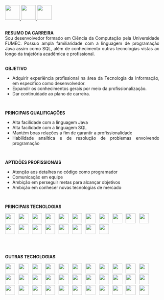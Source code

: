 <a href="https://github.com/Edd002">
  <img src="https://cdn-icons-png.flaticon.com/512/733/733609.png" width="48px" height="48px">
</a>

<a href="mailto:edduarddollima@gmail.com">
  <img src="https://cdn-icons-png.flaticon.com/512/331/331389.png" width="48px" height="48px">
</a>

<a href="https://www.linkedin.com/in/eduardo-augusto-lima-pereira/">
  <img src="https://cdn-icons-png.flaticon.com/512/1384/1384014.png" width="48px" height="48px">
</a>

<br />
<br />

<div align="justify">
 
**RESUMO DA CARREIRA**
<br />
  Sou desenvolvedor formado em Ciência da Computação pela Universidade FUMEC. Possuo ampla familiaridade com a linguagem de programação Java assim como SQL, além de conhecimento outras tecnologias vistas ao longo da trajetória acadêmica e profissional.
<br /><br />

**OBJETIVO**
  - Adquirir experiência profissional na área da Tecnologia da Informação, em específico como desenvolvedor.
  - Expandir os conhecimentos gerais por meio da profissionalização.
  - Dar continuidade ao plano de carreira.
<br />

**PRINCIPAIS QUALIFICAÇÕES**
  - Alta facilidade com a linguagem Java
  - Alta facilidade com a linguagem SQL
  - Mantém boas relações a fim de garantir a profissionalidade
  - Habilidade analítica e de resolução de problemas envolvendo programação
<br />

**APTIDÕES PROFISSIONAIS**
- Atenção aos detalhes no código como programador
- Comunicação em equipe
- Ambição em perseguir metas para alcançar objetivos
- Ambição em conhecer novas tecnologias de mercado

</div>

<br />

**PRINCIPAIS TECNOLOGIAS**

<code><a href="https://www.java.com/pt-BR/" rel="nofollow"><img height="32" src="https://cdn.iconscout.com/icon/free/png-512/java-60-1174953.png"></a></code>
&nbsp;
<code><a href="https://www.java.com/pt-BR/" rel="nofollow"><img height="32" src="https://cdn.iconscout.com/icon/free/png-512/mysql-12-556000.png"></a></code>
&nbsp;
<code><a href="https://www.java.com/pt-BR/" rel="nofollow"><img height="32" src="https://cdn.icon-icons.com/icons2/2415/PNG/512/postgresql_plain_wordmark_logo_icon_146390.png"></a></code>
&nbsp;
<code><img height="32" src="https://cdn.iconscout.com/icon/free/png-512/github-84-436555.png"></code>
&nbsp;
<code><img height="32" src="https://cdn.iconscout.com/icon/free/png-256/eclipse-14-282371.png"></code>
&nbsp;
<code><img height="32" src="https://cdn.iconscout.com/icon/free/png-256/spring-16-283031.png"></code>
&nbsp;
<code><img height="32" src="https://avatars0.githubusercontent.com/u/7658037?v=3&s=200"></code>
&nbsp;
<code><img height="32" src="https://upload.wikimedia.org/wikipedia/commons/thumb/9/9a/Visual_Studio_Code_1.35_icon.svg/512px-Visual_Studio_Code_1.35_icon.svg.png"></code>
&nbsp;
<code><img height="32" src="https://cdn.iconscout.com/icon/free/png-256/flutter-2038877-1720090.png"></code>
&nbsp;
<code><img height="32" src="https://upload.wikimedia.org/wikipedia/commons/7/7e/Dart-logo.png"></code>
&nbsp;
<code><img height="32" src="https://cdn-icons-png.flaticon.com/512/5968/5968267.png"></code>
&nbsp;
<code><img height="32" src="https://cdn-icons-png.flaticon.com/512/5968/5968242.png"></code>
&nbsp;
<code><img height="32" src="https://cdn.iconscout.com/icon/free/png-512/javascript-2038874-1720087.png"></code>
&nbsp;
<code><img height="32" src="https://cdn.iconscout.com/icon/free/png-256/bootstrap-6-1175203.png"></code>
&nbsp;
<code><img height="32" src="https://cdn.iconscout.com/icon/premium/png-256-thumb/json-file-2330566-1950407.png"></code>
&nbsp;
<code><img height="32" src="https://user-images.githubusercontent.com/2676579/34940598-17cc20f0-f9be-11e7-8c6d-f0190d502d64.png"></code>
&nbsp;
<code><img height="32" src="https://cdn.iconscout.com/icon/free/png-256/linux-21-1174928.png"></code>
&nbsp;
<code><img height="32" src="https://cdn.iconscout.com/icon/free/png-256/jira-282222.png"></code>
&nbsp;
<code><img height="32" src="https://user-images.githubusercontent.com/10860815/86916754-6b0c9380-c167-11ea-901b-78571ad4065d.png"></code>

<br />
<br />

**OUTRAS TECNOLOGIAS**

<code><img height="32" src="https://cdn.iconscout.com/icon/free/png-512/sql-4-190807.png"></code>
&nbsp;
<code><img height="32" src="https://cdn.iconscout.com/icon/free/png-512/c-57-1175191.png"></code>
&nbsp;
<code><img height="32" src="https://cdn.iconscout.com/icon/free/png-512/c-sharp-2-569585.png"></code>
&nbsp;
<code><img height="32" src="https://cdn.iconscout.com/icon/free/png-512/python-2-226051.png"></code>
&nbsp;
<code><img height="32" src="https://upload.wikimedia.org/wikipedia/commons/thumb/3/38/Jupyter_logo.svg/207px-Jupyter_logo.svg.png"></code>
&nbsp;
<code><img height="32" src="https://upload.wikimedia.org/wikipedia/commons/thumb/d/d5/UML_logo.svg/512px-UML_logo.svg.png"></code>
&nbsp;
<code><img height="32" src="https://cdn.iconscout.com/icon/free/png-256/subversion-3521748-2945192.png"></code>
&nbsp;
<code><img height="32" src="https://cdn-icons-png.flaticon.com/512/919/919853.png"></code>
&nbsp;
<code><img height="32" src="https://cdn-icons-png.flaticon.com/512/873/873120.png"></code>
&nbsp;
<code><img height="32" src="https://cdn.icon-icons.com/icons2/2107/PNG/512/file_type_firebase_icon_130606.png"></code>
&nbsp;
<code><img height="32" src="https://cdn.iconscout.com/icon/free/png-512/nodejs-6-569582.png"></code>
&nbsp;
<code><img height="32" src="https://cdn.iconscout.com/icon/free/png-512/angularjs-3-1175272.png"></code>
&nbsp;
<code><img height="32" src="https://cdn.iconscout.com/icon/free/png-256/jquery-10-1175155.png"></code>
&nbsp;
<code><img height="32" src="https://cdn.iconscout.com/icon/free/png-512/php-27-226042.png"></code>
&nbsp;
<code><img height="32" src="https://static1.smartbear.co/soapui/media/images/stories/homepage/features/soapui-logo.png"></code>
&nbsp;
<code><img height="32" src="https://cdn.iconscout.com/icon/free/png-512/microsoft-office-722717.png"></code>
&nbsp;
<code><img height="32" src="https://upload.wikimedia.org/wikipedia/commons/thumb/c/c9/Power_bi_logo_black.svg/512px-Power_bi_logo_black.svg.png"></code>
&nbsp;
<code><img height="32" src="https://upload.wikimedia.org/wikipedia/commons/thumb/9/98/Apache_NetBeans_Logo.svg/416px-Apache_NetBeans_Logo.svg.png"></code>
&nbsp;
<code><img height="32" src="https://cdn.iconscout.com/icon/free/png-256/tomcat-2-1175085.png"></code>
&nbsp;
<code><img height="32" src="https://design.jboss.org/wildfly/logo/final/wildfly_icon_256px.png"></code>
&nbsp;
<code><img height="32" src="https://upload.wikimedia.org/wikipedia/commons/thumb/2/2f/Apache-Ant-logo.svg/320px-Apache-Ant-logo.svg.png"></code>
&nbsp;
<code><img height="32" src="https://cdn.iconscout.com/icon/free/png-256/ionic-5-1175017.png"></code>
&nbsp;
<code><img height="32" src="https://cdn.iconscout.com/icon/free/png-512/typescript-1174965.png"></code>
&nbsp;
<code><img height="32" src="https://cdn.iconscout.com/icon/free/png-256/android-247-1175275.png"></code>
&nbsp;
<code><img height="32" src="https://cdn.iconscout.com/icon/free/png-256/android-studio-3251591-2724643.png"></code>
&nbsp;
<code><img height="32" src="https://cdn.iconscout.com/icon/free/png-256/kotlin-2038873-1720086.png"></code>
&nbsp;
<code><img height="32" src="https://cdn.iconscout.com/icon/free/png-256/apple-263-202445.png"></code>
&nbsp;
<code><img height="32" src="https://upload.wikimedia.org/wikipedia/en/0/0c/Xcode_icon.png"></code>
&nbsp;
<code><img height="32" src="https://cdn.iconscout.com/icon/free/png-256/swift-21-1175088.png"></code>
&nbsp;
<code><img height="32" src="https://cdn.iconscout.com/icon/free/png-256/xml-file-2330558-1950399.png"></code>
&nbsp;
<code><img height="32" src="https://cdn.iconscout.com/icon/premium/png-256-thumb/miro-3567784-2984008.png"></code>
&nbsp;
<code><img height="32" src="https://cdn.iconscout.com/icon/free/png-256/virtualbox-282903.png"></code>
&nbsp;
<code><img height="32" src="https://e7.pngegg.com/pngimages/305/131/png-clipart-redmine-installation-issue-tracking-system-project-management-open-source-software-github-logo-project-management.png"></code>
